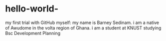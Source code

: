 # hello-world-
my first trial with GitHub
myself: my name is Barney Sedinam. i am a native of Awudome in the volta region of Ghana. i am a student at KNUST studying Bsc Development Planning
